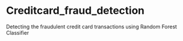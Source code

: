 # Creditcard_fraud_detection
 Detecting the fraudulent credit card transactions using Random Forest Classifier
